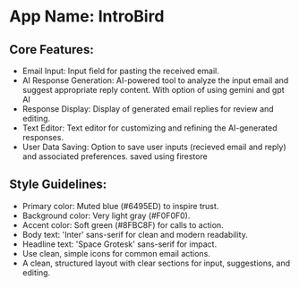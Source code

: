 # **App Name**: IntroBird

## Core Features:

- Email Input: Input field for pasting the received email.
- AI Response Generation: AI-powered tool to analyze the input email and suggest appropriate reply content. With option of using gemini and gpt AI
- Response Display: Display of generated email replies for review and editing.
- Text Editor: Text editor for customizing and refining the AI-generated responses.
- User Data Saving: Option to save user inputs (recieved email and reply) and associated preferences. saved using firestore

## Style Guidelines:

- Primary color: Muted blue (#6495ED) to inspire trust.
- Background color: Very light gray (#F0F0F0).
- Accent color: Soft green (#8FBC8F) for calls to action.
- Body text: 'Inter' sans-serif for clean and modern readability.
- Headline text: 'Space Grotesk' sans-serif for impact.
- Use clean, simple icons for common email actions.
- A clean, structured layout with clear sections for input, suggestions, and editing.
